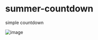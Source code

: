 # summer-countdown
simple countdown

![image](https://user-images.githubusercontent.com/104693230/212448979-42ce4c85-ca44-4ea8-a407-af84e0a761e2.png)
